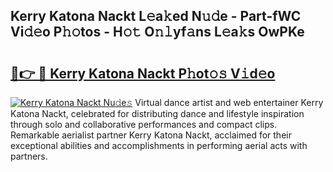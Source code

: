 ## Kerry Katona Nackt L𝚎a𝚔ed N𝚞𝚍e - Part-fWC Vi𝚍𝚎o P𝚑𝚘tos - H𝚘𝚝 O𝚗𝚕yf𝚊ns L𝚎a𝚔s OwPKe

# <h2><a href="http://kf9jhv.oniu.top/?m=Kerry+Katona+Nackt">🔗👉 🔴 Kerry Katona Nackt P𝚑ot𝚘𝚜 V𝚒d𝚎o</a></h2>

[![Kerry Katona Nackt Nu𝚍e𝚜](https://i.imgur.com/0qMVB7G.gif)](http://kf9jhv.oniu.top/?m=Kerry+Katona+Nackt)
Virtual dance artist and web entertainer Kerry Katona Nackt, celebrated for distributing dance and lifestyle inspiration through solo and collaborative performances and compact clips. Remarkable aerialist partner Kerry Katona Nackt, acclaimed for their exceptional abilities and accomplishments in performing aerial acts with partners.  
